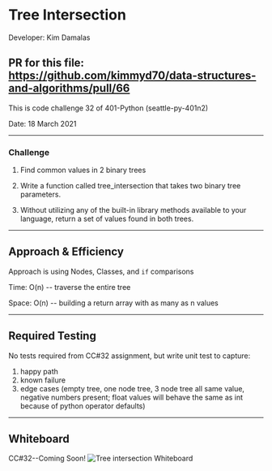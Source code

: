 # Tree Intersection

Developer: Kim Damalas

## PR for this file: https://github.com/kimmyd70/data-structures-and-algorithms/pull/66

This is code challenge 32 of 401-Python (seattle-py-401n2)

Date: 18 March 2021
____________________
### Challenge 

1. Find common values in 2 binary trees

2. Write a function called tree_intersection that takes two binary tree parameters.

3. Without utilizing any of the built-in library methods available to your language, return a set of values found in both trees.

____________

## Approach & Efficiency

Approach is using Nodes, Classes, and `if` comparisons


Time:   O(n) -- traverse the entire tree 

Space:  O(n) -- building a return array with as many as n values

_____________
## Required Testing

No tests required from CC#32 assignment, but write unit test to capture:
1. happy path
2. known failure
3. edge cases (empty tree, one node tree, 3 node tree all same value, negative numbers present; float values will behave the same as int because of python operator defaults)
_________________

## Whiteboard

CC#32--Coming Soon!
![Tree intersection Whiteboard](./assets/tree-intersection-whiteboard.png)

